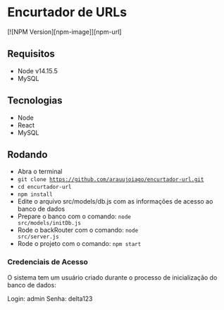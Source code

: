 # Encurtador de URLs

[![NPM Version][npm-image]][npm-url]

## Requisitos

- Node v14.15.5
- MySQL

## Tecnologias

- Node
- React
- MySQL

## Rodando

- Abra o terminal
- <code>git clone https://github.com/arauujoiago/encurtador-url.git</code>
- <code>cd encurtador-url</code>
- <code>npm install</code>
- Edite o arquivo src/models/db.js com as informações de acesso ao banco de dados
- Prepare o banco com o comando: <code>node src/models/initDb.js</code>
- Rode o backRouter com o comando: <code>node src/server.js</code>
- Rode o projeto com o comando: <code>npm start</code>

### Credenciais de Acesso

O sistema tem um usuário criado durante o processo de inicialização do banco de dados:

Login: admin
Senha: delta123